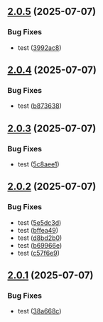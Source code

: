 ## [2.0.5](https://github.com/Reetwiz/FellowBlogs-CD/compare/v2.0.4...v2.0.5) (2025-07-07)


### Bug Fixes

*  test ([3992ac8](https://github.com/Reetwiz/FellowBlogs-CD/commit/3992ac810e6e07d5df488e34dcb2db5839031558))

## [2.0.4](https://github.com/Reetwiz/FellowBlogs-CD/compare/v2.0.3...v2.0.4) (2025-07-07)


### Bug Fixes

*  test ([b873638](https://github.com/Reetwiz/FellowBlogs-CD/commit/b873638b81ca8eedd4a0318e7fb83d800f437b15))

## [2.0.3](https://github.com/Reetwiz/FellowBlogs-CD/compare/v2.0.2...v2.0.3) (2025-07-07)


### Bug Fixes

*  test ([5c8aee1](https://github.com/Reetwiz/FellowBlogs-CD/commit/5c8aee1cc5dd489228ae143343e66d9302490128))

## [2.0.2](https://github.com/Reetwiz/FellowBlogs-CD/compare/v2.0.1...v2.0.2) (2025-07-07)


### Bug Fixes

*  test ([5e5dc3d](https://github.com/Reetwiz/FellowBlogs-CD/commit/5e5dc3d0a48112642ac6f59f53ad71437e184f65))
*  test ([bffea49](https://github.com/Reetwiz/FellowBlogs-CD/commit/bffea49744bc7ae26f7dcf37371f0a9040bfd3d8))
*  test ([d8bd2b0](https://github.com/Reetwiz/FellowBlogs-CD/commit/d8bd2b05fe438750615ffe9087ba7559f436493f))
*  test ([b69966e](https://github.com/Reetwiz/FellowBlogs-CD/commit/b69966e5f3f518cf9c63cea0efff9572b8203d34))
*  test ([c57f6e9](https://github.com/Reetwiz/FellowBlogs-CD/commit/c57f6e90b56774751f46880bde848ae9c1e17c9b))

## [2.0.1](https://github.com/Reetwiz/FellowBlogs-CD/compare/v2.0.0...v2.0.1) (2025-07-07)


### Bug Fixes

*  test ([38a668c](https://github.com/Reetwiz/FellowBlogs-CD/commit/38a668cf56c4d462e99fcc577d83e079c335b900))

